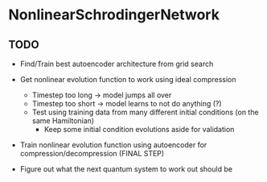 # NonlinearSchrodingerNetwork

## TODO

- Find/Train best autoencoder architecture from grid search

- Get nonlinear evolution function to work using ideal compression
    - Timestep too long -> model jumps all over
    - Timestep too short -> model learns to not do anything (?)
    - Test using training data from many different initial conditions (on the same Hamiltonian)
        - Keep some initial condition evolutions aside for validation

- Train nonlinear evolution function using autoencoder for compression/decompression (FINAL STEP)

- Figure out what the next quantum system to work out should be
